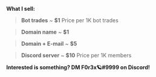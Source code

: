**What I sell:**
>**Bot trades** *~* **$1**
Price per 1K bot trades

>**Domain name** *~* **$1**

>**Domain + E-mail** *~* **$5**

>**Discord server** *~* **$10**
Price per 1K members

**Interested is something? DM F0r3x🪐#9999 on Discord!**
